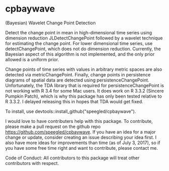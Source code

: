 # cpbaywave
(Bayesian) Wavelet Change Point Detection

Detect the change point in mean in high-dimensional time series using dimension reduction JLDetectChangePoint followed by a wavelet technique for estimating the change point. For lower dimensional time series, use detectChangePoint, which does not do dimension reduction. Currently, the Bayesian aspect of this algorithm is not implemented, and the only prior allowed is a uniform prior. 

Change points of time series with values in arbitrary metric spaces are also detected via metricChangePoint. Finally, change points in persistence diagrams of spatial data are detected using persistenceChangePoint. Unfortunately, the TDA library that is required for persistenceChangePoint is not working with R 3.4 for some Mac users. It does work on R 3.3.2 (Sincere Pumpkin Patch), which is why this package has only been tested relative to R 3.3.2. I delayed releasing this in hopes that TDA would get fixed.

To install, use devtools::install_github("speegled/cpbaywave"). 

I would love to have contributers help with this package. To contribute, please make a pull request on the github repo https://github.com/speegled/cpbaywave. If you have an idea for a major change or update, consider creating an issue describing your idea first.  I also have more ideas for improvements than time (as of July 3, 2017), so if you have some free time right and want to contribute, please contact me.

Code of Conduct: All contributors to this package will treat other contributors with respect. 
